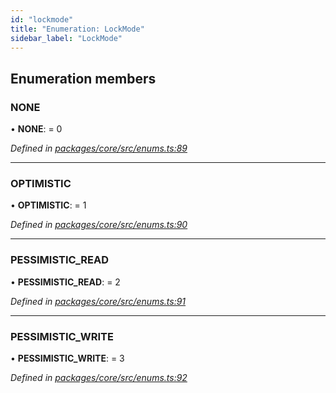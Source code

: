 ```yaml
---
id: "lockmode"
title: "Enumeration: LockMode"
sidebar_label: "LockMode"
---
```


## Enumeration members

### NONE

•  **NONE**:  = 0

*Defined in [packages/core/src/enums.ts:89](https://github.com/mikro-orm/mikro-orm/blob/d945b8a11/packages/core/src/enums.ts#L89)*

___

### OPTIMISTIC

•  **OPTIMISTIC**:  = 1

*Defined in [packages/core/src/enums.ts:90](https://github.com/mikro-orm/mikro-orm/blob/d945b8a11/packages/core/src/enums.ts#L90)*

___

### PESSIMISTIC\_READ

•  **PESSIMISTIC\_READ**:  = 2

*Defined in [packages/core/src/enums.ts:91](https://github.com/mikro-orm/mikro-orm/blob/d945b8a11/packages/core/src/enums.ts#L91)*

___

### PESSIMISTIC\_WRITE

•  **PESSIMISTIC\_WRITE**:  = 3

*Defined in [packages/core/src/enums.ts:92](https://github.com/mikro-orm/mikro-orm/blob/d945b8a11/packages/core/src/enums.ts#L92)*
